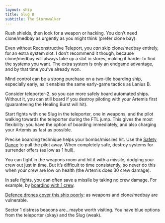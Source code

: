 ```yaml
---
layout: ship
title: Slug B
subtitle: The Stormwalker
---
```


Rush shields, then look for a weapon or hacking. You don’t need clone/medbay as urgently as you might think (prefer clone bay).

Even without Reconstructive Teleport, you *can* skip clone/medbay entirely, for an extra system slot. I don’t recommend it though, because clone/medbay will always take up a slot in stores, making it harder to find the systems you want. The extra system is only an endgame advantage, and by that time you’ve already won.

Mind control can be a strong purchase on a two-tile boarding ship, especially early, as it enables the same early-game tactics as Lanius B.

Consider teleporter-2, so you can more safely board automated ships. Without it, you can still board if you destroy piloting with your Artemis first (guaranteeing the Healing Burst will hit).

Start fights with one Slug in the teleporter, one in weapons, and the pilot walking towards the teleporter during the FTL jump. This gives the most flexibility: you have the option of boarding immediately, and also charging your Artemis as fast as possible.

Precise boarding technique helps your bombs/missiles hit. Use the [Safety Dance](https://www.youtube.com/watch?v=d0j4rFfmFDc) to pull the pilot away. When completely safe, destroy systems for surrender offers (as low as 1 hull).

You can fight in the weapons room and hit it with a missile, dodging your crew out just in time. But it’s difficult to time consistently, so never do this when your crew are low on health (the Artemis does 30 crew damage).

In safe fights, you can often save a missile by taking no crew damage. For example, by [boarding with 1 crew](https://streamable.com/ce80y).

[Defence drones cover this ship poorly](https://i.imgur.com/vOgB7mg.jpg): as weapons and clone/medbay are vulnerable.

Sector 1 distress beacons are…maybe worth visiting. You have blue options from the teleporter (okay) and the Slug (weak).